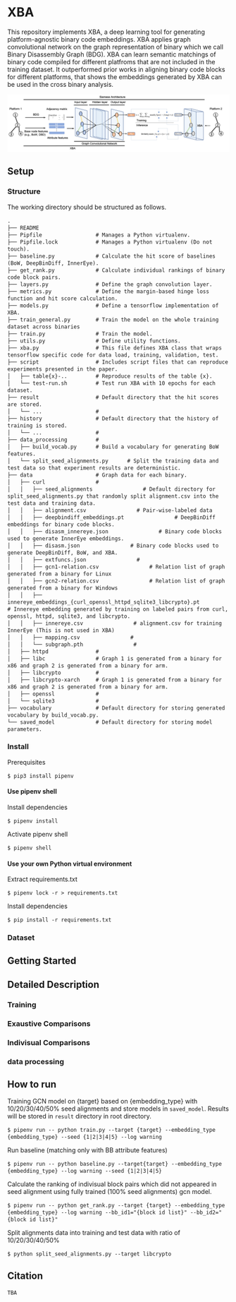 # XBA
This repository implements XBA, a deep learning tool for generating platform-agnostic binary code embeddings. XBA applies graph convolutional network on the graph representation of binary which we call Binary Disassembly Graph (BDG). XBA can learn semantic matchings of binary code compiled for different platfroms that are not included in the training dataset. It outperformed prior works in aligning binary code blocks for different platforms, that shows the embeddings generated by XBA can be used in the cross binary analysis.

![overview](./gcnoverview.jpg)

## Setup

### Structure
The working directory should be structured as follows.

    .
    ├── README
    ├── Pipfile                 # Manages a Python virtualenv.
    ├── Pipfile.lock            # Manages a Python virtualenv (Do not touch).
    ├── baseline.py             # Calculate the hit score of baselines (BoW, DeepBinDiff, InnerEye).
    ├── get_rank.py             # Calculate individual rankings of binary code block pairs.
    ├── layers.py               # Define the graph convolution layer.
    ├── metrics.py              # Define the margin-based hinge loss function and hit score calculation.
    ├── models.py               # Define a tensorflow implementation of XBA.
    ├── train_general.py        # Train the model on the whole training dataset across binaries
    ├── train.py                # Train the model.
    ├── utils.py                # Define utility functions.
    ├── xba.py                  # This file defines XBA class that wraps tensorflow specific code for data load, training, validation, test.
    ├── script                  # Includes script files that can reproduce experiments presented in the paper.
    │   ├── table{x}-..         # Reproduce results of the table {x}.
    │   └── test-run.sh         # Test run XBA with 10 epochs for each dataset.
    ├── result                  # Default directory that the hit scores are stored.
    │   └── ...                 #
    ├── history                 # Default directory that the history of training is stored.
    │   └── ...                 #
    ├── data_processing         # 
    │   ├── build_vocab.py      # Build a vocabulary for generating BoW features.
    │   └── split_seed_alignments.py      # Split the training data and test data so that experiment results are deterministic.
    ├── data                    # Graph data for each binary.
    │   ├── curl                # 
    │   │   ├── seed_alignments                # Default directory for split_seed_alignments.py that randomly split alignment.csv into the test data and training data. 
    │   │   ├── alignment.csv                # Pair-wise-labeled data
    │   │   ├── deepbindiff_embeddings.pt                # DeepBinDiff embeddings for binary code blocks.
    │   │   ├── disasm_innereye.json                # Binary code blocks used to generate InnerEye embeddings.
    │   │   ├── disasm.json                # Binary code blocks used to generate DeepBinDiff, BoW, and XBA.
    │   │   ├── extfuncs.json                # 
    │   │   ├── gcn1-relation.csv                # Relation list of graph generated from a binary for Linux
    │   │   ├── gcn2-relation.csv                # Relation list of graph generated from a binary for Windows
    │   │   ├── innereye_embeddings_{curl_openssl_httpd_sqlite3_libcrypto}.pt                # Innereye embedding generated by training on labeled pairs from curl, openssl, httpd, sqlite3, and libcrypto.
    │   │   ├── innereye.csv                # alignment.csv for training InnerEye (This is not used in XBA)
    │   │   ├── mapping.csv                #
    │   │   └── subgraph.pth                #
    │   ├── httpd               # 
    │   ├── libc                # Graph 1 is generated from a binary for x86 and graph 2 is generated from a binary for arm.
    │   ├── libcrypto           # 
    │   ├── libcrypto-xarch     # Graph 1 is generated from a binary for x86 and graph 2 is generated from a binary for arm.
    │   ├── openssl             # 
    │   └── sqlite3             # 
    ├── vocabulary              # Default directory for storing generated vocabulary by build_vocab.py.
    └── saved_model             # Default directory for storing model parameters.  

### Install
Prerequisites
```shellsciprt
$ pip3 install pipenv
```
#### Use pipenv shell

Install dependencies
```shellscript
$ pipenv install
```

Activate pipenv shell
```shellscript
$ pipenv shell
```

#### Use your own Python virtual environment

Extract requirements.txt
```shellscript
$ pipenv lock -r > requirements.txt
```

Install dependencies
```shellscript
$ pip install -r requirements.txt
```

### Dataset




## Getting Started

## Detailed Description

### Training

### Exaustive Comparisons

### Indivisual Comparisons



### data processing

## How to run


Training GCN model on {target} based on {embedding_type} with 10/20/30/40/50% seed alignments and store models in `saved_model`. Results will be stored in `result` directory in root directory.
```shellscript
$ pipenv run -- python train.py --target {target} --embedding_type {embedding_type} --seed {1|2|3|4|5} --log warning
```

Run baseline (matching only with BB attribute features)
```shellscript
$ pipenv run -- python baseline.py --target{target} --embedding_type {embedding_type} --log warning --seed {1|2|3|4|5}
```

Calculate the ranking of indivisual block pairs which did not appeared in seed alignment using fully trained (100% seed alignments) gcn model.
```shellscript
$ pipenv run -- python get_rank.py --target {target} --embedding_type {embedding_type} --log warning --bb_id1="{block id list}" --bb_id2="{block id list}"
```

Split alignments data into training and test data with ratio of 10/20/30/40/50%
```shellscript
$ python split_seed_alignments.py --target libcrypto
```

## Citation
```
TBA
```